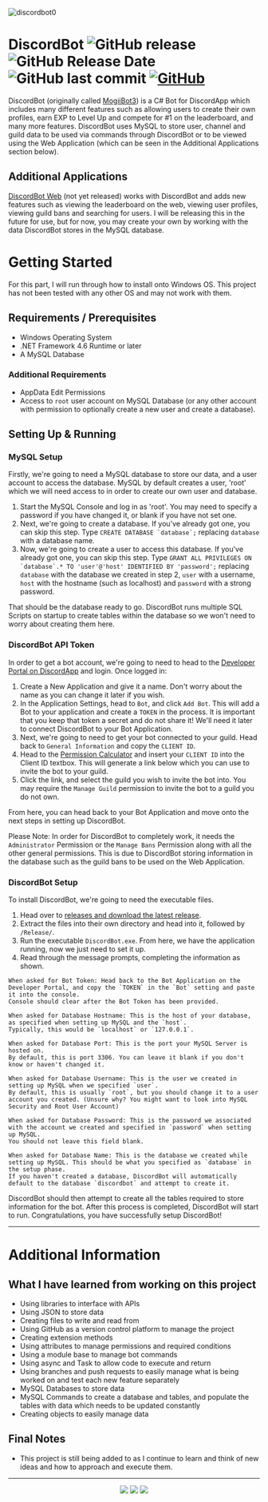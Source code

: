 ![discordbot0](http://imgserv.mythicalcuddles.xyz/DiscordBot/DiscordBot.png)

# DiscordBot ![GitHub release](https://img.shields.io/github/release/MythicalCuddles/DiscordBot.svg) ![GitHub Release Date](https://img.shields.io/github/release-date/MythicalCuddles/DiscordBot.svg) ![GitHub last commit](https://img.shields.io/github/last-commit/MythicalCuddles/DiscordBot.svg) [![GitHub](https://img.shields.io/github/license/MythicalCuddles/DiscordBot.svg)](https://github.com/MythicalCuddles/DiscordBot/blob/master/LICENSE.md)

DiscordBot (originally called [MogiiBot3](https://github.com/MythicalCuddles/MogiiBot3)) is a C# Bot for DiscordApp which includes many different features such as allowing users to create their own profiles, earn EXP to Level Up and compete for #1 on the leaderboard, and many more features. DiscordBot uses MySQL to store user, channel and guild data to be used via commands through DiscordBot or to be viewed using the Web Application (which can be seen in the Additional Applications section below).

## Additional Applications

[DiscordBot Web](https://bot.mythicalcuddles.xyz) (not yet released) works with DiscordBot and adds new features such as viewing the leaderboard on the web, viewing user profiles, viewing guild bans and searching for users. I will be releasing this in the future for use, but for now, you may create your own by working with the data DiscordBot stores in the MySQL database.


# Getting Started

For this part, I will run through how to install onto Windows OS. This project has not been tested with any other OS and may not work with them.

## Requirements / Prerequisites
- Windows Operating System
- .NET Framework 4.6 Runtime or later
- A MySQL Database

### Additional Requirements
- AppData Edit Permissions
- Access to `root` user account on MySQL Database (or any other account with permission to optionally create a new user and create a database).

## Setting Up & Running

### MySQL Setup
Firstly, we're going to need a MySQL database to store our data, and a user account to access the database. MySQL by default creates a user, 'root' which we will need access to in order to create our own user and database.

1. Start the MySQL Console and log in as 'root'. You may need to specify a password if you have changed it, or blank if you have not set one.
2. Next, we're going to create a database. If you've already got one, you can skip this step. Type ``CREATE DATABASE `database`;`` replacing `database` with a database name.
3. Now, we're going to create a user to access this database. If you've already got one, you can skip this step. Type ``GRANT ALL PRIVILEGES ON `database`.* TO 'user'@'host' IDENTIFIED BY 'password';`` replacing `database` with the database we created in step 2, `user` with a username, `host` with the hostname (such as localhost) and `password` with a strong password.

That should be the database ready to go. DiscordBot runs multiple SQL Scripts on startup to create tables within the database so we won't need to worry about creating them here.


### DiscordBot API Token
In order to get a bot account, we're going to need to head to the [Developer Portal on DiscordApp](https://discordapp.com/developers) and login. Once logged in:

1. Create a New Application and give it a name. Don't worry about the name as you can change it later if you wish.
2. In the Application Settings, head to `Bot`, and click `Add Bot`. This will add a Bot to your application and create a `TOKEN` in the process. It is important that you keep that token a secret and do not share it! We'll need it later to connect DiscordBot to your Bot Application.
3. Next, we're going to need to get your bot connected to your guild. Head back to `General Information` and copy the `CLIENT ID`.
4. Head to the [Permission Calculator](https://discordapi.com/permissions.html#8) and insert your `CLIENT ID` into the Client ID textbox. This will generate a link below which you can use to invite the bot to your guild.
5. Click the link, and select the guild you wish to invite the bot into. You may require the `Manage Guild` permission to invite the bot to a guild you do not own.

From here, you can head back to your Bot Application and move onto the next steps in setting up DiscordBot.

Please Note: In order for DiscordBot to completely work, it needs the `Administrator` Permission or the `Manage Bans` Permission along with all the other general permissions. This is due to DiscordBot storing information in the database such as the guild bans to be used on the Web Application.


### DiscordBot Setup
To install DiscordBot, we're going to need the executable files.

1. Head over to [releases and download the latest release](https://github.com/MythicalCuddles/DiscordBot/releases).
2. Extract the files into their own directory and head into it, followed by `/Release/`.
3. Run the executable `DiscordBot.exe`. From here, we have the application running, now we just need to set it up.
4. Read through the message prompts, completing the information as shown.

```
When asked for Bot Token: Head back to the Bot Application on the Developer Portal, and copy the `TOKEN` in the `Bot` setting and paste it into the console.
Console should clear after the Bot Token has been provided.

When asked for Database Hostname: This is the host of your database, as specified when setting up MySQL and the `host`.
Typically, this would be `localhost` or `127.0.0.1`.

When asked for Database Port: This is the port your MySQL Server is hosted on.
By default, this is port 3306. You can leave it blank if you don't know or haven't changed it.

When asked for Database Username: This is the user we created in setting up MySQL when we specified `user`.
By default, this is usually `root`, but you should change it to a user account you created. (Unsure why? You might want to look into MySQL Security and Root User Account)

When asked for Database Password: This is the password we associated with the account we created and specified in `password` when setting up MySQL.
You should not leave this field blank.

When asked for Database Name: This is the database we created while setting up MySQL. This should be what you specified as `database` in the setup phase.
If you haven't created a database, DiscordBot will automatically default to the database `discordbot` and attempt to create it.
```

DiscordBot should then attempt to create all the tables required to store information for the bot. After this process is completed, DiscordBot will start to run. Congratulations, you have successfully setup DiscordBot!

---
# Additional Information

## What I have learned from working on this project

- Using libraries to interface with APIs
- Using JSON to store data
- Creating files to write and read from
- Using GitHub as a version control platform to manage the project
- Creating extension methods
- Using attributes to manage permissions and required conditions
- Using a module base to manage bot commands
- Using async and Task to allow code to execute and return
- Using branches and push requests to easily manage what is being worked on and test each new feature separately
- MySQL Databases to store data
- MySQL Commands to create a database and tables, and populate the tables with data which needs to be updated constantly
- Creating objects to easily manage data

## Final Notes

- This project is still being added to as I continue to learn and think of new ideas and how to approach and execute them.

---

<p align="center">
  <a href="https://mythicalcuddles.xyz"><img src="http://imgserv.mythicalcuddles.xyz/Signature.png"></a>
  <a href="https://www.paypal.me/mythicalcuddles"><img src="https://img.shields.io/badge/Support%20the%20Developer-Donate%20via%20PayPal-ffa329.svg"></a>
  <a href="https://www.patreon.com/mythicalcuddles"><img src="https://img.shields.io/badge/Support%20the%20Developer-Become%20a%20Patreon-ffa329.svg"></a>
</p>
